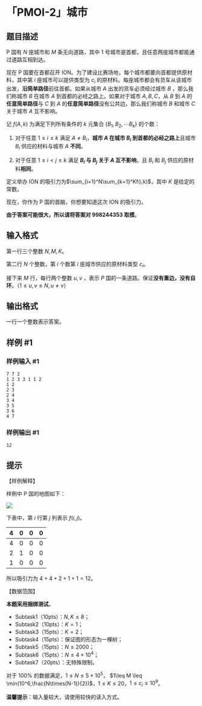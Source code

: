 # 「PMOI-2」城市

## 题目描述

P 国有 $N$ 座城市和 $M$ 条无向道路，其中 $1$ 号城市是首都，且任意两座城市都能通过道路互相到达。

现在 P 国要在首都召开 ION。为了建设比赛场地，每个城市都要向首都提供原材料，其中第 $i$ 座城市可以提供类型为 $c_i$ 的原材料。每座城市都会有货车从该城市出发，**沿简单路径**前往首都。如果从城市 $A$ 出发的货车必须经过城市 $B$ ，那么我们称城市 $B$ 在城市 $A$ 到首都的必经之路上。如果对于城市 $A,B,C$，从 $B$ 到 $A$ 的**任意简单路径**与 $C$ 到 $A$ 的**任意简单路径**没有公共边，那么我们称城市 $B$ 和城市 $C$ 关于城市 $A$ 互不影响。

记 $f(A,k)$ 为满足下列所有条件的 $k$ 元集合 $\{B_1,B_2,\cdots B_k\}$ 的个数：

1. 对于任意 $1\leq i \leq k$ 满足 $A\neq B_i$，**城市 $A$ 在城市 $B_i$ 到首都的必经之路上**且城市 $B_i$ 供应的材料与城市 $A$ **不同**。

2. 对于任意 $1\leq i < j \leq k$ 满足 **$B_i$ 与 $B_j$ 关于 $A$ 互不影响**，且 $B_i$ 和 $B_j$ 供应的原材料**相同**。

定义举办 ION 的吸引力为$\sum_{i=1}^N\sum_{k=1}^Kf(i,k)$，其中 $K$ 是给定的常数。

现在，你作为 P 国的首脑，你想要知道这次 ION 的吸引力。

**由于答案可能很大，所以请将答案对 $998244353$ 取模**。

## 输入格式

第一行三个整数 $N,M,K$。

第二行 $N$ 个整数，第 $i$ 个数第 $i$ 座城市供应的原材料类型 $c_i$。

接下来 $M$ 行，每行两个整数 $u,v$ ，表示 $P$ 国的一条道路。保证**没有重边，没有自环**。（$1\leq u, v \leq N, u\neq v$）

## 输出格式

一行一个整数表示答案。

## 样例 #1

### 样例输入 #1
```
7 7 2
1 2 3 3 1 1 2
1 2
2 3
2 4
3 4
3 5
3 6
4 7
```

### 样例输出 #1

```
12
```

## 提示

【样例解释】

样例中 P 国的地图如下：

![](https://cdn.luogu.com.cn/upload/image_hosting/vte597p4.png)

下表中，第 $i$ 行第 $j$ 列表示 $f(i,j)$。

| $4$ | $0$ | $0$ | $0$ |
| -----------: | -----------: | -----------: | -----------:
| $4$ | $0$ | $0$ | $0$ |
| $2$ | $1$ | $0$ | $0$ |
| $1$ | $0$ | $0$ | $0$ |

所以吸引力为 $4+4+2+1+1=12$。

【数据范围】

**本题采用捆绑测试**。

- Subtask1（10pts）：$N,K \le 8$；
- Subtask2（10pts）：$K=1$；
- Subtask3（15pts）：$K=2$；
- Subtask4（15pts）：保证图的形态为一棵树；
- Subtask5（15pts）：$N \le 2000$；
- Subtask6（15pts）：$N \le 4\times 10^4$；
- Subtask7（20pts）：无特殊限制。

对于 $100\%$ 的数据满足，$1\leq N\leq 5\times 10^5$， $1\leq M \leq \min(10^6,\frac{N\times(N-1)}{2})$，$1 \le K \le 20$，$1 \le c_i \le 10^9$。

**温馨提示**：输入量较大，请使用较快的读入方式。


